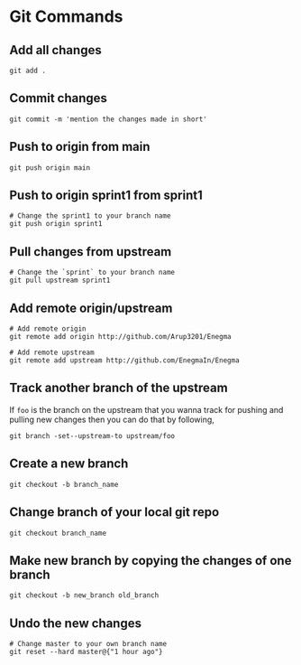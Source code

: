 # Git Commands

## Add all changes

```
git add .
```

## Commit changes

```
git commit -m 'mention the changes made in short'
```

## Push to origin from main

```
git push origin main
```

## Push to origin sprint1 from sprint1

```
# Change the sprint1 to your branch name
git push origin sprint1
```

## Pull changes from upstream

```
# Change the `sprint` to your branch name
git pull upstream sprint1
```

## Add remote origin/upstream

```
# Add remote origin
git remote add origin http://github.com/Arup3201/Enegma

# Add remote upstream
git remote add upstream http://github.com/EnegmaIn/Enegma
```

## Track another branch of the upstream

If `foo` is the branch on the upstream that you wanna track for pushing and pulling new changes then you can do that by following,

```
git branch -set--upstream-to upstream/foo
```

## Create a new branch

```
git checkout -b branch_name
```

## Change branch of your local git repo

```
git checkout branch_name
```

## Make new branch by copying the changes of one branch

```
git checkout -b new_branch old_branch
```

## Undo the new changes

```
# Change master to your own branch name
git reset --hard master@{"1 hour ago"}
```
